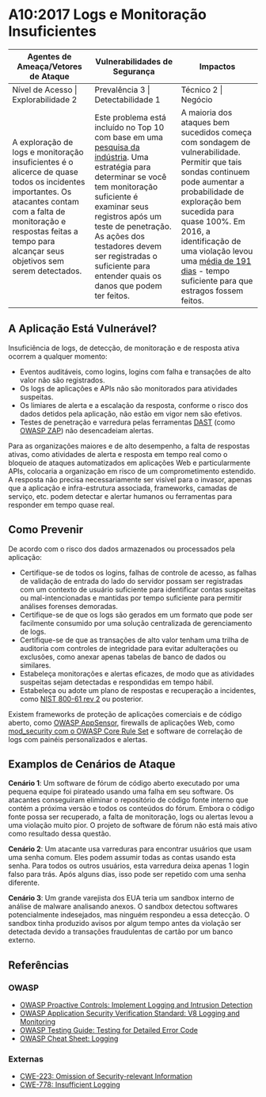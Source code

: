 # A10:2017 Logs e Monitoração Insuficientes

| Agentes de Ameaça/Vetores de Ataque | Vulnerabilidades de Segurança | Impactos |
| -- | -- | -- |
| Nível de Acesso \| Explorabilidade 2 | Prevalência 3 \| Detectabilidade 1 | Técnico 2 \| Negócio |
| A exploração de logs e monitoração insuficientes é o alicerce de quase todos os incidentes importantes. Os atacantes contam com a falta de monitoração e respostas feitas a tempo para alcançar seus objetivos sem serem detectados. | Este problema está incluído no Top 10 com base em uma [pesquisa da indústria](https://owasp.blogspot.com/2017/08/owasp-top-10-2017-project-update.html). Uma estratégia para determinar se você tem monitoração suficiente é examinar seus registros após um teste de penetração. As ações dos testadores devem ser registradas o suficiente para entender quais os danos que podem ter feitos. | A maioria dos ataques bem sucedidos começa com sondagem de vulnerabilidade. Permitir que tais sondas continuem pode aumentar a probabilidade de exploração bem sucedida para quase 100%. Em 2016, a identificação de uma violação levou uma [média de 191 dias](https://www-01.ibm.com/common/ssi/cgi-bin/ssialias?htmlfid=SEL03130WWEN&) - tempo suficiente para que estragos fossem feitos. |

## A Aplicação Está Vulnerável?

Insuficiência de logs, de detecção, de monitoração e de resposta ativa ocorrem a qualquer momento:

* Eventos auditáveis, como logins, logins com falha e transações de alto valor não são registrados.
* Os logs de aplicações e APIs não são monitorados para atividades suspeitas.
* Os limiares de alerta e a escalação da resposta, conforme o risco dos dados detidos pela aplicação, não estão em vigor nem são efetivos.
* Testes de penetração e varredura pelas ferramentas [DAST](https://www.owasp.org/index.php/Category:Vulnerability_Scanning_Tools) (como [OWASP ZAP](https://www.owasp.org/index.php/OWASP_Zed_Attack_Proxy_Project)) não desencadeiam alertas.

Para as organizações maiores e de alto desempenho, a falta de respostas ativas, como atividades de alerta e resposta em tempo real como o bloqueio de ataques automatizados em aplicações Web e particularmente APIs, colocaria a organização em risco de um comprometimento estendido. A resposta não precisa necessariamente ser visível para o invasor, apenas que a aplicação e infra-estrutura associada, frameworks, camadas de serviço, etc. podem detectar e alertar humanos ou ferramentas para responder em tempo quase real.

## Como Prevenir

De acordo com o risco dos dados armazenados ou processados pela aplicação:

* Certifique-se de todos os logins, falhas de controle de acesso, as falhas de validação de entrada do lado do servidor possam ser registradas com um contexto de usuário suficiente para identificar contas suspeitas ou mal-intencionadas e mantidas por tempo suficiente para permitir análises forenses demoradas.
* Certifique-se de que os logs são gerados em um formato que pode ser facilmente consumido por uma solução centralizada de gerenciamento de logs.
* Certifique-se de que as transações de alto valor tenham uma trilha de auditoria com controles de integridade para evitar adulterações ou exclusões, como anexar apenas tabelas de banco de dados ou similares.
* Estabeleça monitorações e alertas eficazes, de modo que as atividades suspeitas sejam detectadas e respondidas em tempo hábil.
* Estabeleça ou adote um plano de respostas e recuperação a incidentes, como [NIST 800-61 rev 2](https://csrc.nist.gov/publications/detail/sp/800-61/rev-2/final) ou posterior.

Existem frameworks de proteção de aplicações comerciais e de código aberto, como [OWASP AppSensor](https://www.owasp.org/index.php/OWASP_AppSensor_Project), firewalls de aplicações Web, como [mod_security com o OWASP Core Rule Set](https://www.owasp.org/index.php/Category:OWASP_ModSecurity_Core_Rule_Set_Project) e software de correlação de logs com painéis personalizados e alertas.

## Examplos de Cenários de Ataque

**Cenário 1**: Um software de fórum de código aberto executado por uma pequena equipe foi pirateado usando uma falha em seu software. Os atacantes conseguiram eliminar o repositório de código fonte interno que contém a próxima versão e todos os conteúdos do fórum. Embora o código fonte possa ser recuperado, a falta de monitoração, logs ou alertas levou a uma violação muito pior. O projeto de software de fórum não está mais ativo como resultado dessa questão.

**Cenário 2**: Um atacante usa varreduras para encontrar usuários que usam uma senha comum. Eles podem assumir todas as contas usando esta senha. Para todos os outros usuários, esta varredura deixa apenas 1 login falso para trás. Após alguns dias, isso pode ser repetido com uma senha diferente.

**Cenário 3**: Um grande varejista dos EUA teria um sandbox interno de análise de malware analisando anexos. O sandbox detectou softwares potencialmente indesejados, mas ninguém respondeu a essa detecção. O sandbox tinha produzido avisos por algum tempo antes da violação ser detectada devido a transações fraudulentas de cartão por um banco externo.

## Referências

### OWASP

* [OWASP Proactive Controls: Implement Logging and Intrusion Detection](https://www.owasp.org/index.php/OWASP_Proactive_Controls#8:_Implement_Logging_and_Intrusion_Detection)
* [OWASP Application Security Verification Standard: V8 Logging and Monitoring](https://www.owasp.org/index.php/Category:OWASP_Application_Security_Verification_Standard_Project#tab=Home)
* [OWASP Testing Guide: Testing for Detailed Error Code](https://www.owasp.org/index.php/Category:OWASP_Application_Security_Verification_Standard_Project#tab=Home)
* [OWASP Cheat Sheet: Logging](https://www.owasp.org/index.php/Logging_Cheat_Sheet)

### Externas

* [CWE-223: Omission of Security-relevant Information](https://cwe.mitre.org/data/definitions/223.html)
* [CWE-778: Insufficient Logging](https://cwe.mitre.org/data/definitions/778.html)
